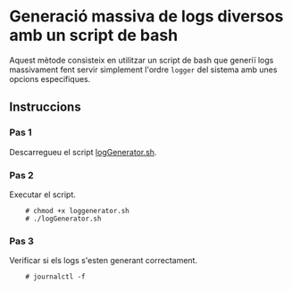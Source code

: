 # Generació massiva de logs diversos amb un script de bash  
Aquest mètode consisteix en utilitzar un script de bash que generiï logs massivament fent servir simplement l'ordre `logger` del sistema amb unes opcions especifiques.  

## Instruccions  
### Pas 1  
Descarregueu el script [logGenerator.sh](logGenerator.sh).  

### Pas 2 
Executar el script.  

		# chmod +x loggenerator.sh  
		# ./logGenerator.sh  

### Pas 3 
Verificar si els logs s'esten generant correctament.  

		# journalctl -f
